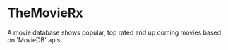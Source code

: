# TheMovieRx
A movie database shows popular, top rated and up coming movies based on 'MovieDB' apis

